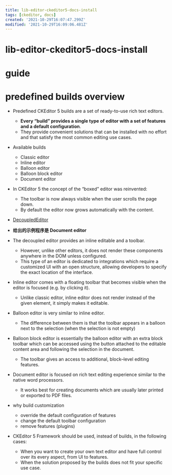 ```yaml
---
title: lib-editor-ckeditor5-docs-install
tags: [ckeditor, docs]
created: '2021-10-29T16:07:47.299Z'
modified: '2021-10-29T16:09:06.481Z'
---
```


# lib-editor-ckeditor5-docs-install

# guide

# predefined builds overview
- Predefined CKEditor 5 builds are a set of ready-to-use rich text editors.
  - **Every “build” provides a single type of editor with a set of features and a default configuration**. 
  - They provide convenient solutions that can be installed with no effort and that satisfy the most common editing use cases.

- Available builds
  - Classic editor
  - Inline editor
  - Balloon editor
  - Balloon block editor
  - Document editor

- In CKEditor 5 the concept of the “boxed” editor was reinvented:
  - The toolbar is now always visible when the user scrolls the page down.
  - By default the editor now grows automatically with the content.

- [DecoupledEditor](https://ckeditor.com/docs/ckeditor5/latest/api/module_editor-decoupled_decouplededitor-DecoupledEditor.html)
- **给出的示例程序是 Document editor**
- The decoupled editor provides an inline editable and a toolbar. 
  - However, unlike other editors, it does not render these components anywhere in the DOM unless configured.
  - This type of an editor is dedicated to integrations which require a customized UI with an open structure, allowing developers to specify the exact location of the interface.

- Inline editor comes with a floating toolbar that becomes visible when the editor is focused (e.g. by clicking it). 
  - Unlike classic editor, inline editor does not render instead of the given element, it simply makes it editable. 

- Balloon editor is very similar to inline editor. 
  - The difference between them is that the toolbar appears in a balloon next to the selection (when the selection is not empty)

- Balloon block editor is essentially the balloon editor with an extra block toolbar which can be accessed using the button attached to the editable content area and following the selection in the document. 
  - The toolbar gives an access to additional, block–level editing features.

- Document editor is focused on rich text editing experience similar to the native word processors. 
  - It works best for creating documents which are usually later printed or exported to PDF files.

- why build customization
  - override the default configuration of features
  - change the default toolbar configuration
  - remove features (plugins)

- CKEditor 5 Framework should be used, instead of builds, in the following cases:
  - When you want to create your own text editor and have full control over its every aspect, from UI to features.
  - When the solution proposed by the builds does not fit your specific use case.
